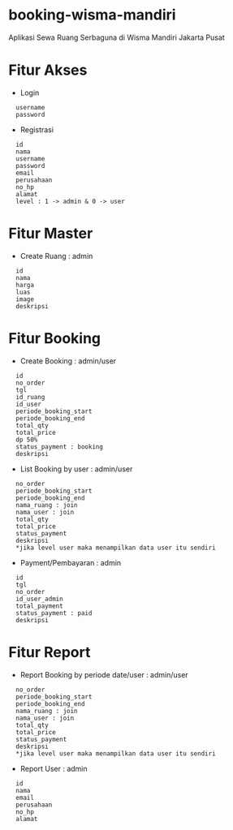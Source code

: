 # booking-wisma-mandiri
Aplikasi Sewa Ruang Serbaguna di Wisma Mandiri Jakarta Pusat

# Fitur Akses
* Login
```
  username
  password
```
* Registrasi
```
  id
  nama
  username
  password
  email
  perusahaan
  no_hp
  alamat
  level : 1 -> admin & 0 -> user
```

# Fitur Master
* Create Ruang : admin
```
  id
  nama
  harga
  luas
  image
  deskripsi
```

# Fitur Booking
* Create Booking : admin/user
```
  id
  no_order
  tgl
  id_ruang
  id_user
  periode_booking_start
  periode_booking_end
  total_qty
  total_price
  dp 50%
  status_payment : booking
  deskripsi
```
* List Booking by user : admin/user
```
  no_order
  periode_booking_start
  periode_booking_end
  nama_ruang : join
  nama_user : join
  total_qty
  total_price
  status_payment 
  deskripsi
  *jika level user maka menampilkan data user itu sendiri
```
* Payment/Pembayaran : admin
```
  id
  tgl
  no_order
  id_user_admin
  total_payment
  status_payment : paid
  deskripsi
```

# Fitur Report
* Report Booking by periode date/user : admin/user
```
  no_order
  periode_booking_start
  periode_booking_end
  nama_ruang : join
  nama_user : join
  total_qty
  total_price
  status_payment 
  deskripsi
  *jika level user maka menampilkan data user itu sendiri
```
* Report User : admin
```
  id
  nama
  email
  perusahaan
  no_hp
  alamat
```
